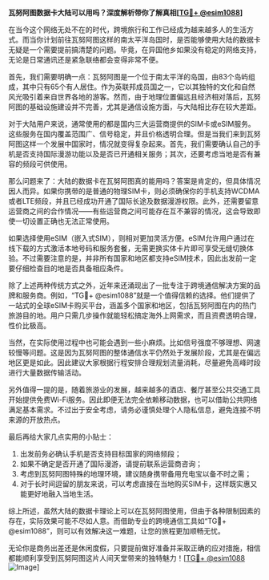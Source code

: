 **瓦努阿图数据卡大陆可以用吗？深度解析带你了解真相[[TG💪+ @esim1088](https://t.me/s/esim1088)]**

在当今这个网络无处不在的时代，跨境旅行和工作已经成为越来越多人的生活方式。而当你计划前往瓦努阿图这样的南太平洋岛国时，是否能够使用大陆的数据卡无疑是一个需要提前搞清楚的问题。毕竟，在异国他乡如果没有稳定的网络支持，无论是日常通讯还是紧急联络都会变得非常不便。

首先，我们需要明确一点：瓦努阿图是一个位于南太平洋的岛国，由83个岛屿组成，其中只有65个有人居住。作为英联邦成员国之一，它以其独特的文化和自然风光吸引着来自世界各地的游客。然而，由于地理位置偏远且经济相对落后，瓦努阿图的基础设施建设并不完善，尤其是通信设施方面，与大陆相比存在较大差距。

对于大陆用户来说，通常使用的都是国内三大运营商提供的SIM卡或eSIM服务。这些服务在国内覆盖范围广、信号稳定，并且价格透明合理。但是当我们来到瓦努阿图这样一个发展中国家时，情况就变得复杂起来。首先，我们需要确认自己的手机是否支持国际漫游功能以及是否已开通相关服务；其次，还要考虑当地是否有兼容的频段可供使用。

那么问题来了：大陆的数据卡在瓦努阿图真的能用吗？答案是肯定的，但具体情况因人而异。如果你携带的是普通的物理SIM卡，则必须确保你的手机支持WCDMA或者LTE频段，并且已经成功开通了国际长途及数据漫游权限。此外，还需要留意运营商之间的合作情况——有些运营商之间可能存在互不兼容的情况，这会导致即使一切设置正确也无法正常使用。

如果选择使用eSIM（嵌入式SIM），则相对更加灵活方便。eSIM允许用户通过在线下载的方式激活本地号码和服务套餐，无需更换实体卡片即可享受无缝切换体验。不过需要注意的是，并非所有国家和地区都支持eSIM技术，因此出发前一定要仔细检查目的地是否具备相应条件。

除了上述两种传统方式之外，近年来还涌现出了一批专注于跨境通信解决方案的品牌和服务商。例如，“TG💪+ @esim1088”就是一个值得信赖的选择。他们提供了一站式的全球eSIM卡购买平台，涵盖多个国家和地区，包括瓦努阿图在内的热门旅游目的地。用户只需几步操作就能轻松搞定海外上网需求，而且资费透明合理，性价比极高。

当然，在实际使用过程中也可能会遇到一些小麻烦。比如信号强度不够理想、网速较慢等问题。这是因为瓦努阿图的整体通信水平仍然处于发展阶段，尤其是在偏远地区更是如此。因此建议大家根据行程安排合理规划流量消耗，尽量避免高峰时段进行大量数据传输活动。

另外值得一提的是，随着旅游业的发展，越来越多的酒店、餐厅甚至公共交通工具开始提供免费Wi-Fi服务。因此即便无法完全依赖移动数据，也可以借助公共网络满足基本需求。不过出于安全考虑，请务必谨慎处理个人隐私信息，避免连接不明来源的开放热点。

最后再给大家几点实用的小贴士：
1. 出发前务必确认手机是否支持目标国家的网络频段；
2. 如果不确定是否开通了国际漫游，请提前联系运营商咨询；
3. 考虑到瓦努阿图特殊的地理环境，建议随身携带备用充电宝以备不时之需；
4. 对于长时间逗留的朋友来说，可以考虑直接在当地购买SIM卡，这样既实惠又能更好地融入当地生活。

综上所述，虽然大陆的数据卡理论上可以在瓦努阿图使用，但由于各种限制因素的存在，实际效果可能不尽如人意。而借助专业的跨境通信工具如“TG💪+ @esim1088”，则可以有效解决这一难题，让您的旅程更加顺畅无忧。

无论你是商务出差还是休闲度假，只要提前做好准备并采取正确的应对措施，相信都能顺利享受到瓦努阿图这片人间天堂带来的独特魅力！[[TG💪+ @esim1088](https://t.me/s/esim1088) ![Image](https://i.postimg.cc/4NQfJmqS/Snipaste-2025-05-13-00-14-12.png)]